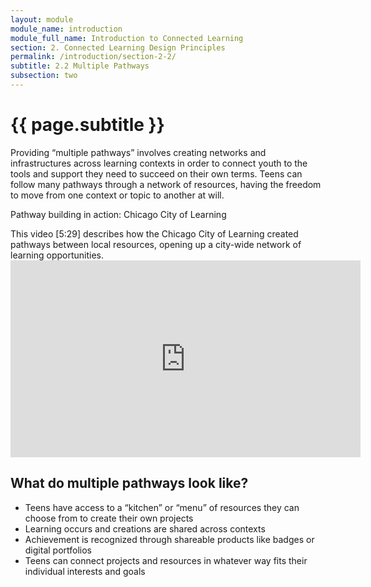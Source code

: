 ```yaml
---
layout: module
module_name: introduction
module_full_name: Introduction to Connected Learning
section: 2. Connected Learning Design Principles
permalink: /introduction/section-2-2/
subtitle: 2.2 Multiple Pathways
subsection: two
---
```


# {{ page.subtitle }}

Providing “multiple pathways” involves creating networks and infrastructures across learning contexts in order to connect youth to the tools and support they need to succeed on their own terms. Teens can follow many pathways through a network of resources, having the freedom to move from one context or topic to another at will.

<div class="case_study_box">
  <p class="box-title">Pathway building in action: Chicago City of Learning</p>
  This video [5:29] describes how the Chicago City of Learning created pathways between local resources, opening up a city-wide network of learning opportunities. 
  <iframe width="560" height="315" src="https://www.youtube.com/embed/pleB8URTPKQ" frameborder="0" allow="autoplay; encrypted-media" allowfullscreen></iframe>
  </div>

## What do multiple pathways look like? 
* Teens have access to a “kitchen” or “menu” of resources they can choose from to create their own projects
* Learning occurs and creations are shared across contexts
* Achievement is recognized through shareable products like badges or digital portfolios
* Teens can connect projects and resources in whatever way fits their individual interests and goals
